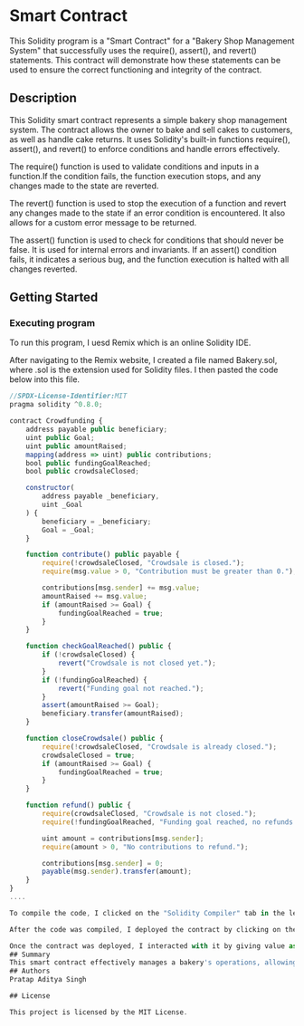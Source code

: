 # Smart Contract

This Solidity program is a "Smart Contract" for a "Bakery Shop Management System" that successfully uses the require(), assert(), and revert() statements. This contract will demonstrate how these statements can be used to ensure the correct functioning and integrity of the contract.
## Description
This Solidity smart contract represents a simple bakery shop management system. The contract allows the owner to bake and sell cakes to customers, as well as handle cake returns. It uses Solidity's built-in functions require(), assert(), and revert() to enforce conditions and handle errors effectively.
 
 The require() function is used to validate conditions and inputs in a function.If the condition fails, the function execution stops, and any changes made to the state are reverted.
 
 The revert() function is used to stop the execution of a function and revert any changes made to the state if an error condition is encountered. It also allows for a custom error message to be returned.
 
 The assert() function is used to check for conditions that should never be false. It is used for internal errors and invariants. If an assert() condition fails, it indicates a serious bug, and the function execution is halted with all changes reverted.
## Getting Started

### Executing program

To run this program, I uesd Remix which is an online Solidity IDE.

After navigating to the Remix website, I created a file named Bakery.sol, where .sol is the extension used for Solidity files. I then pasted the code below into this file.

```javascript
//SPDX-License-Identifier:MIT
pragma solidity ^0.8.0;

contract Crowdfunding {
    address payable public beneficiary;
    uint public Goal;
    uint public amountRaised;
    mapping(address => uint) public contributions;
    bool public fundingGoalReached;
    bool public crowdsaleClosed;

    constructor(
        address payable _beneficiary,
        uint _Goal
    ) {
        beneficiary = _beneficiary;
        Goal = _Goal;
    }

    function contribute() public payable {
        require(!crowdsaleClosed, "Crowdsale is closed.");
        require(msg.value > 0, "Contribution must be greater than 0.");

        contributions[msg.sender] += msg.value;
        amountRaised += msg.value;
        if (amountRaised >= Goal) {
            fundingGoalReached = true;
        }
    }

    function checkGoalReached() public {
        if (!crowdsaleClosed) {
            revert("Crowdsale is not closed yet.");
        }
        if (!fundingGoalReached) {
            revert("Funding goal not reached.");
        }
        assert(amountRaised >= Goal);
        beneficiary.transfer(amountRaised);
    }

    function closeCrowdsale() public {
        require(!crowdsaleClosed, "Crowdsale is already closed.");
        crowdsaleClosed = true;
        if (amountRaised >= Goal) {
            fundingGoalReached = true;
        }
    }

    function refund() public {
        require(crowdsaleClosed, "Crowdsale is not closed.");
        require(!fundingGoalReached, "Funding goal reached, no refunds available.");

        uint amount = contributions[msg.sender];
        require(amount > 0, "No contributions to refund.");

        contributions[msg.sender] = 0;
        payable(msg.sender).transfer(amount);
    }
}
....

To compile the code, I clicked on the "Solidity Compiler" tab in the left-hand sidebar and ensured that the compiler version was greater than or equal to "0.8.4" so that my Solidity code could run properly without any errors. Then, I clicked on the "Compile Bakery.sol" button.

After the code was compiled, I deployed the contract by clicking on the "Deploy & Run Transactions" tab in the left-hand sidebar. I selected the "Bakery" contract from the dropdown menu and then clicked on the "Deploy" button.

Once the contract was deployed, I interacted with it by giving value as input in the bakecake, sellcake and returncake functions of the "Bakery" contract. I clicked on the "Transact" button in the mint and burn functions. Then, I clicked on the "totalsupply" function to see the total supply of tokens. To check the remaining tokens in a specific wallet, I pasted the address of the wallet into the balance function and clicked on "Call".
## Summary
This smart contract effectively manages a bakery's operations, allowing for the secure baking, selling, and returning of cakes while ensuring proper error handling and integrity checks using require, assert, and revert statements. The contract demonstrates fundamental concepts in Solidity programming, including ownership control, state management, event handling, and secure Ether transfers.
## Authors
Pratap Aditya Singh

## License

This project is licensed by the MIT License.
